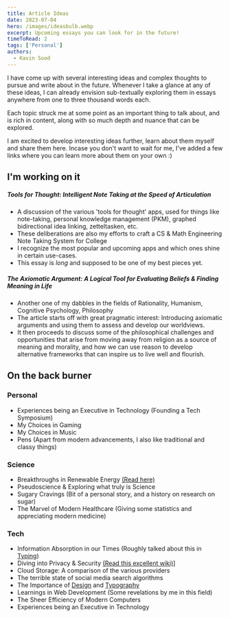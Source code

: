 ```yaml
---
title: Article Ideas
date: 2023-07-04
hero: /images/ideasbulb.webp
excerpt: Upcoming essays you can look for in the future!
timeToRead: 2
tags: ['Personal']
authors:
  - Kavin Sood
---
```


I have come up with several interesting ideas and complex thoughts to pursue and write about in the future. Whenever I take a glance at any of these ideas, I can already envision sub-textually exploring them in essays anywhere from one to three thousand words each.

Each topic struck me at some point as an important thing to talk about, and is rich in content, along with so much depth and nuance that can be explored.

I am excited to develop interesting ideas further, learn about them myself and share them here. Incase you don't want to wait for me, I've added a few links where you can learn more about them on your own :)

## I'm working on it
##### *Tools for Thought:* Intelligent Note Taking at the Speed of Articulation
   - A discussion of the various 'tools for thought' apps, used for things like note-taking, personal knowledge management (PKM), graphed bidirectional idea linking, zetteltasken, etc.
   - These deliberations are also my efforts to craft a CS & Math Engineering Note Taking System for College
   - I recognize the most popular and upcoming apps and which ones shine in certain use-cases.
   - This essay is *long* and supposed to be one of my best pieces yet.

##### *The Axiomatic Argument:* A Logical Tool for Evaluating Beliefs & Finding Meaning in Life
   - Another one of my dabbles in the fields of Rationality, Humanism, Cognitive Psychology, Philosophy
   - The article starts off with great pragmatic interest: Introducing axiomatic arguments and using them to assess and develop our worldviews.
   - It then proceeds to discuss some of the philosophical challenges and opportunities that arise from moving away from religion as a source of meaning and morality, and how we can use reason to develop alternative frameworks that can inspire us to live well and flourish.

## On the back burner
### Personal
* Experiences being an Executive in Technology (Founding a Tech Symposium)
* My Choices in Gaming
* My Choices in Music
* Pens (Apart from modern advancements, I also like traditional and classy things)
### Science
* Breakthroughs in Renewable Energy [(Read here)](https://www.technologyreview.com/topic/climate-change/clean-energy/)
* Pseudoscience & Exploring what truly is Science
* Sugary Cravings (Bit of a personal story, and a history on research on sugar)
* The Marvel of Modern Healthcare (Giving some statistics and appreciating modern medicine)
### Tech
* Information Absorption in our Times (Roughly talked about this in [Typing](https://kavinsood.com/post/typing))
* Diving into Privacy & Security [(Read this excellent wiki)](https://www.privacyguides.org/en)]
* Cloud Storage: A comparison of the various providers
* The terrible state of social media search algorithms
* The Importance of [Design](https://medium.com/macoclock/what-makes-apple-design-so-good-d430ef97c6d2) and [Typography](https://www.youtube.com/watch?v=WVfRxFwVHQc&list=LL&index=2&pp=gAQBiAQB)
* Learnings in Web Development (Some revelations by me in this field)
* The Sheer Efficiency of Modern Computers
* Experiences being an Executive in Technology
